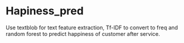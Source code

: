 # Hapiness_pred
Use textblob for text feature extraction, Tf-IDF to convert to freq and random forest to predict happiness of customer after service. 
